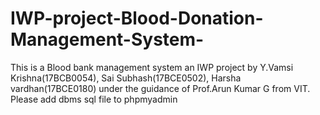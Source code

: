 # IWP-project-Blood-Donation-Management-System-
This is a Blood bank management system an IWP project by Y.Vamsi Krishna(17BCB0054), Sai Subhash(17BCE0502), Harsha vardhan(17BCE0180) under the guidance of Prof.Arun Kumar G from VIT.
Please add dbms sql file to phpmyadmin
